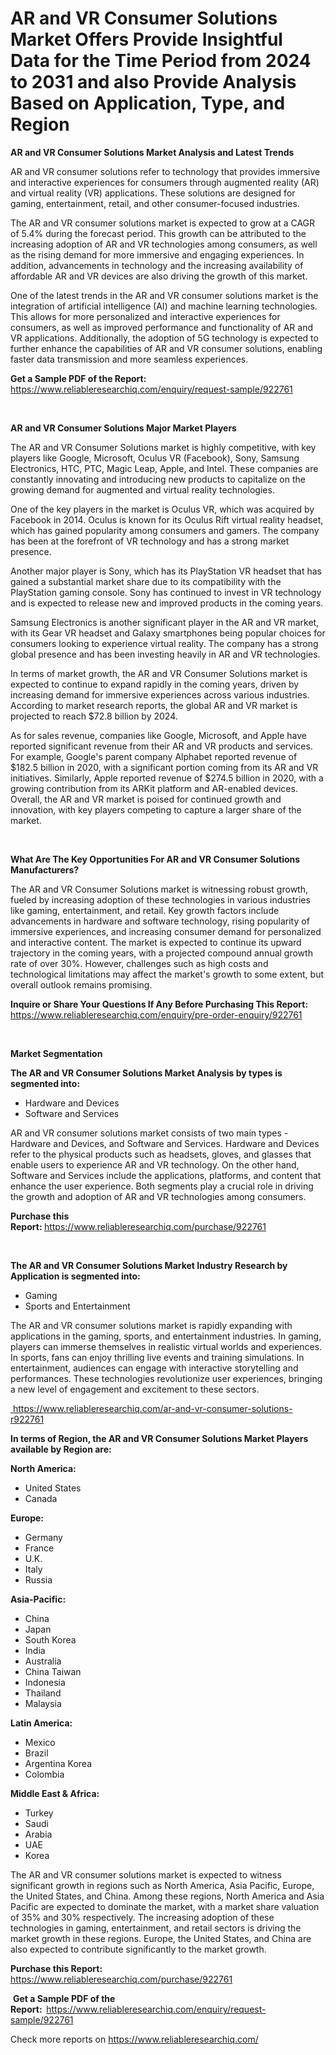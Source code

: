<p><h1>AR and VR Consumer Solutions Market Offers Provide Insightful Data for the Time Period from 2024 to 2031 and also Provide Analysis Based on Application, Type, and Region</h1></p><p><strong>AR and VR Consumer Solutions Market Analysis and Latest Trends</strong></p>
<p><p>AR and VR consumer solutions refer to technology that provides immersive and interactive experiences for consumers through augmented reality (AR) and virtual reality (VR) applications. These solutions are designed for gaming, entertainment, retail, and other consumer-focused industries.</p><p>The AR and VR consumer solutions market is expected to grow at a CAGR of 5.4% during the forecast period. This growth can be attributed to the increasing adoption of AR and VR technologies among consumers, as well as the rising demand for more immersive and engaging experiences. In addition, advancements in technology and the increasing availability of affordable AR and VR devices are also driving the growth of this market.</p><p>One of the latest trends in the AR and VR consumer solutions market is the integration of artificial intelligence (AI) and machine learning technologies. This allows for more personalized and interactive experiences for consumers, as well as improved performance and functionality of AR and VR applications. Additionally, the adoption of 5G technology is expected to further enhance the capabilities of AR and VR consumer solutions, enabling faster data transmission and more seamless experiences.</p></p>
<p><strong>Get a Sample PDF of the Report:&nbsp;</strong> <a href="https://www.reliableresearchiq.com/enquiry/request-sample/922761">https://www.reliableresearchiq.com/enquiry/request-sample/922761</a></p>
<p>&nbsp;</p>
<p><strong>AR and VR Consumer Solutions Major Market Players</strong></p>
<p><p>The AR and VR Consumer Solutions market is highly competitive, with key players like Google, Microsoft, Oculus VR (Facebook), Sony, Samsung Electronics, HTC, PTC, Magic Leap, Apple, and Intel. These companies are constantly innovating and introducing new products to capitalize on the growing demand for augmented and virtual reality technologies.</p><p>One of the key players in the market is Oculus VR, which was acquired by Facebook in 2014. Oculus is known for its Oculus Rift virtual reality headset, which has gained popularity among consumers and gamers. The company has been at the forefront of VR technology and has a strong market presence.</p><p>Another major player is Sony, which has its PlayStation VR headset that has gained a substantial market share due to its compatibility with the PlayStation gaming console. Sony has continued to invest in VR technology and is expected to release new and improved products in the coming years.</p><p>Samsung Electronics is another significant player in the AR and VR market, with its Gear VR headset and Galaxy smartphones being popular choices for consumers looking to experience virtual reality. The company has a strong global presence and has been investing heavily in AR and VR technologies.</p><p>In terms of market growth, the AR and VR Consumer Solutions market is expected to continue to expand rapidly in the coming years, driven by increasing demand for immersive experiences across various industries. According to market research reports, the global AR and VR market is projected to reach $72.8 billion by 2024.</p><p>As for sales revenue, companies like Google, Microsoft, and Apple have reported significant revenue from their AR and VR products and services. For example, Google's parent company Alphabet reported revenue of $182.5 billion in 2020, with a significant portion coming from its AR and VR initiatives. Similarly, Apple reported revenue of $274.5 billion in 2020, with a growing contribution from its ARKit platform and AR-enabled devices. Overall, the AR and VR market is poised for continued growth and innovation, with key players competing to capture a larger share of the market.</p></p>
<p>&nbsp;</p>
<p><strong>What Are The Key Opportunities For AR and VR Consumer Solutions Manufacturers?</strong></p>
<p><p>The AR and VR Consumer Solutions market is witnessing robust growth, fueled by increasing adoption of these technologies in various industries like gaming, entertainment, and retail. Key growth factors include advancements in hardware and software technology, rising popularity of immersive experiences, and increasing consumer demand for personalized and interactive content. The market is expected to continue its upward trajectory in the coming years, with a projected compound annual growth rate of over 30%. However, challenges such as high costs and technological limitations may affect the market's growth to some extent, but overall outlook remains promising.</p></p>
<p><strong>Inquire or Share Your Questions If Any Before Purchasing This Report:</strong> <a href="https://www.reliableresearchiq.com/enquiry/pre-order-enquiry/922761">https://www.reliableresearchiq.com/enquiry/pre-order-enquiry/922761</a></p>
<p>&nbsp;</p>
<p><strong>Market Segmentation</strong></p>
<p><strong>The AR and VR Consumer Solutions Market Analysis by types is segmented into:</strong></p>
<p><ul><li>Hardware and Devices</li><li>Software and Services</li></ul></p>
<p><p>AR and VR consumer solutions market consists of two main types - Hardware and Devices, and Software and Services. Hardware and Devices refer to the physical products such as headsets, gloves, and glasses that enable users to experience AR and VR technology. On the other hand, Software and Services include the applications, platforms, and content that enhance the user experience. Both segments play a crucial role in driving the growth and adoption of AR and VR technologies among consumers.</p></p>
<p><strong>Purchase this Report:&nbsp;</strong><a href="https://www.reliableresearchiq.com/purchase/922761">https://www.reliableresearchiq.com/purchase/922761</a></p>
<p>&nbsp;</p>
<p><strong>The AR and VR Consumer Solutions Market Industry Research by Application is segmented into:</strong></p>
<p><ul><li>Gaming</li><li>Sports and Entertainment</li></ul></p>
<p><p>The AR and VR consumer solutions market is rapidly expanding with applications in the gaming, sports, and entertainment industries. In gaming, players can immerse themselves in realistic virtual worlds and experiences. In sports, fans can enjoy thrilling live events and training simulations. In entertainment, audiences can engage with interactive storytelling and performances. These technologies revolutionize user experiences, bringing a new level of engagement and excitement to these sectors.</p></p>
<p><a href="https://www.reliableresearchiq.com/ar-and-vr-consumer-solutions-r922761">&nbsp;https://www.reliableresearchiq.com/ar-and-vr-consumer-solutions-r922761</a></p>
<p><strong>In terms of Region, the AR and VR Consumer Solutions Market Players available by Region are:</strong></p>
<p>
    <p> <strong> North America: </strong>
        <ul>
            <li>United States</li>
            <li>Canada</li>
        </ul>
        </p> 
    <p> <strong> Europe: </strong>
        <ul>
            <li>Germany</li>
            <li>France</li>
            <li>U.K.</li>
            <li>Italy</li>
            <li>Russia</li>
        </ul>
        </p> 
    <p> <strong> Asia-Pacific: </strong>
        <ul>
            <li>China</li>
            <li>Japan</li>
            <li>South Korea</li>
            <li>India</li>
            <li>Australia</li>
            <li>China Taiwan</li>
            <li>Indonesia</li>
            <li>Thailand</li>
            <li>Malaysia</li>
        </ul>
        </p> 
    <p> <strong> Latin America: </strong>
        <ul>
            <li>Mexico</li>
            <li>Brazil</li>
            <li>Argentina Korea</li>
            <li>Colombia</li>
        </ul>
        </p> 
    <p> <strong> Middle East & Africa: </strong>
        <ul>
            <li>Turkey</li>
            <li>Saudi</li>
            <li>Arabia</li>
            <li>UAE</li>
            <li>Korea</li>
        </ul>
    </p>
    </p>
<p><p>The AR and VR consumer solutions market is expected to witness significant growth in regions such as North America, Asia Pacific, Europe, the United States, and China. Among these regions, North America and Asia Pacific are expected to dominate the market, with a market share valuation of 35% and 30% respectively. The increasing adoption of these technologies in gaming, entertainment, and retail sectors is driving the market growth in these regions. Europe, the United States, and China are also expected to contribute significantly to the market growth.</p></p>
<p><strong>Purchase this Report: </strong><a href="https://www.reliableresearchiq.com/purchase/922761">https://www.reliableresearchiq.com/purchase/922761</a></p>
<p>&nbsp;<strong>Get a Sample PDF of the Report:&nbsp;&nbsp;</strong><a href="https://www.reliableresearchiq.com/enquiry/request-sample/922761">https://www.reliableresearchiq.com/enquiry/request-sample/922761</a></p>
<p><strong></strong></p>
<p>Check more reports on <a href="https://www.reliableresearchiq.com/">https://www.reliableresearchiq.com/</a></p>
